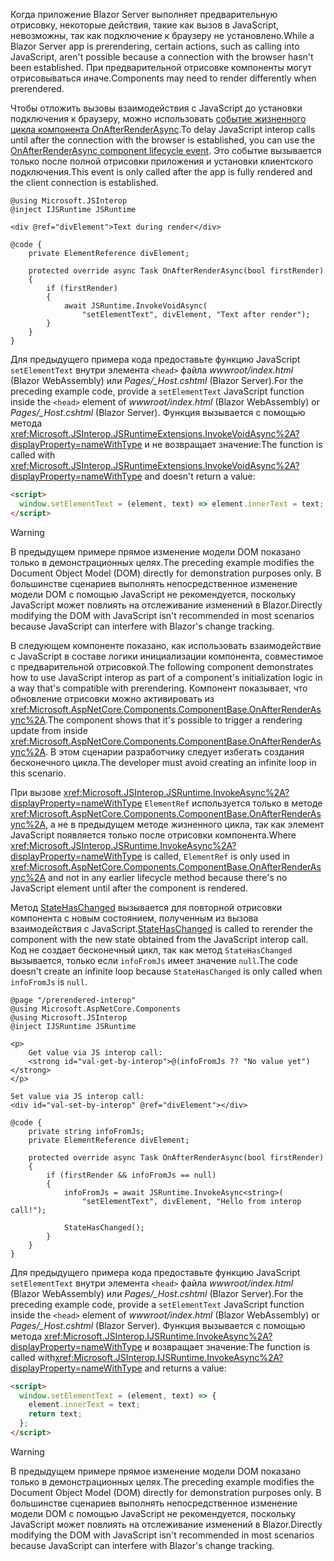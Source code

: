 ---
---
<span data-ttu-id="af67d-101">Когда приложение Blazor Server выполняет предварительную отрисовку, некоторые действия, такие как вызов в JavaScript, невозможны, так как подключение к браузеру не установлено.</span><span class="sxs-lookup"><span data-stu-id="af67d-101">While a Blazor Server app is prerendering, certain actions, such as calling into JavaScript, aren't possible because a connection with the browser hasn't been established.</span></span> <span data-ttu-id="af67d-102">При предварительной отрисовке компоненты могут отрисовываться иначе.</span><span class="sxs-lookup"><span data-stu-id="af67d-102">Components may need to render differently when prerendered.</span></span>

<span data-ttu-id="af67d-103">Чтобы отложить вызовы взаимодействия с JavaScript до установки подключения к браузеру, можно использовать [событие жизненного цикла компонента OnAfterRenderAsync](xref:blazor/lifecycle#after-component-render).</span><span class="sxs-lookup"><span data-stu-id="af67d-103">To delay JavaScript interop calls until after the connection with the browser is established, you can use the [OnAfterRenderAsync component lifecycle event](xref:blazor/lifecycle#after-component-render).</span></span> <span data-ttu-id="af67d-104">Это событие вызывается только после полной отрисовки приложения и установки клиентского подключения.</span><span class="sxs-lookup"><span data-stu-id="af67d-104">This event is only called after the app is fully rendered and the client connection is established.</span></span>

```cshtml
@using Microsoft.JSInterop
@inject IJSRuntime JSRuntime

<div @ref="divElement">Text during render</div>

@code {
    private ElementReference divElement;

    protected override async Task OnAfterRenderAsync(bool firstRender)
    {
        if (firstRender)
        {
            await JSRuntime.InvokeVoidAsync(
                "setElementText", divElement, "Text after render");
        }
    }
}
```

<span data-ttu-id="af67d-105">Для предыдущего примера кода предоставьте функцию JavaScript `setElementText` внутри элемента `<head>` файла *wwwroot/index.html* (Blazor WebAssembly) или *Pages/_Host.cshtml* (Blazor Server).</span><span class="sxs-lookup"><span data-stu-id="af67d-105">For the preceding example code, provide a `setElementText` JavaScript function inside the `<head>` element of *wwwroot/index.html* (Blazor WebAssembly) or *Pages/_Host.cshtml* (Blazor Server).</span></span> <span data-ttu-id="af67d-106">Функция вызывается с помощью метода <xref:Microsoft.JSInterop.JSRuntimeExtensions.InvokeVoidAsync%2A?displayProperty=nameWithType> и не возвращает значение:</span><span class="sxs-lookup"><span data-stu-id="af67d-106">The function is called with <xref:Microsoft.JSInterop.JSRuntimeExtensions.InvokeVoidAsync%2A?displayProperty=nameWithType> and doesn't return a value:</span></span>

```html
<script>
  window.setElementText = (element, text) => element.innerText = text;
</script>
```

> [!WARNING]
> <span data-ttu-id="af67d-107">В предыдущем примере прямое изменение модели DOM показано только в демонстрационных целях.</span><span class="sxs-lookup"><span data-stu-id="af67d-107">The preceding example modifies the Document Object Model (DOM) directly for demonstration purposes only.</span></span> <span data-ttu-id="af67d-108">В большинстве сценариев выполнять непосредственное изменение модели DOM с помощью JavaScript не рекомендуется, поскольку JavaScript может повлиять на отслеживание изменений в Blazor.</span><span class="sxs-lookup"><span data-stu-id="af67d-108">Directly modifying the DOM with JavaScript isn't recommended in most scenarios because JavaScript can interfere with Blazor's change tracking.</span></span>

<span data-ttu-id="af67d-109">В следующем компоненте показано, как использовать взаимодействие с JavaScript в составе логики инициализации компонента, совместимое с предварительной отрисовкой.</span><span class="sxs-lookup"><span data-stu-id="af67d-109">The following component demonstrates how to use JavaScript interop as part of a component's initialization logic in a way that's compatible with prerendering.</span></span> <span data-ttu-id="af67d-110">Компонент показывает, что обновление отрисовки можно активировать из <xref:Microsoft.AspNetCore.Components.ComponentBase.OnAfterRenderAsync%2A>.</span><span class="sxs-lookup"><span data-stu-id="af67d-110">The component shows that it's possible to trigger a rendering update from inside <xref:Microsoft.AspNetCore.Components.ComponentBase.OnAfterRenderAsync%2A>.</span></span> <span data-ttu-id="af67d-111">В этом сценарии разработчику следует избегать создания бесконечного цикла.</span><span class="sxs-lookup"><span data-stu-id="af67d-111">The developer must avoid creating an infinite loop in this scenario.</span></span>

<span data-ttu-id="af67d-112">При вызове <xref:Microsoft.JSInterop.JSRuntime.InvokeAsync%2A?displayProperty=nameWithType> `ElementRef` используется только в методе <xref:Microsoft.AspNetCore.Components.ComponentBase.OnAfterRenderAsync%2A>, а не в предыдущем методе жизненного цикла, так как элемент JavaScript появляется только после отрисовки компонента.</span><span class="sxs-lookup"><span data-stu-id="af67d-112">Where <xref:Microsoft.JSInterop.JSRuntime.InvokeAsync%2A?displayProperty=nameWithType> is called, `ElementRef` is only used in <xref:Microsoft.AspNetCore.Components.ComponentBase.OnAfterRenderAsync%2A> and not in any earlier lifecycle method because there's no JavaScript element until after the component is rendered.</span></span>

<span data-ttu-id="af67d-113">Метод [StateHasChanged](xref:blazor/lifecycle#state-changes) вызывается для повторной отрисовки компонента с новым состоянием, полученным из вызова взаимодействия с JavaScript.</span><span class="sxs-lookup"><span data-stu-id="af67d-113">[StateHasChanged](xref:blazor/lifecycle#state-changes) is called to rerender the component with the new state obtained from the JavaScript interop call.</span></span> <span data-ttu-id="af67d-114">Код не создает бесконечный цикл, так как метод `StateHasChanged` вызывается, только если `infoFromJs` имеет значение `null`.</span><span class="sxs-lookup"><span data-stu-id="af67d-114">The code doesn't create an infinite loop because `StateHasChanged` is only called when `infoFromJs` is `null`.</span></span>

```cshtml
@page "/prerendered-interop"
@using Microsoft.AspNetCore.Components
@using Microsoft.JSInterop
@inject IJSRuntime JSRuntime

<p>
    Get value via JS interop call:
    <strong id="val-get-by-interop">@(infoFromJs ?? "No value yet")</strong>
</p>

Set value via JS interop call:
<div id="val-set-by-interop" @ref="divElement"></div>

@code {
    private string infoFromJs;
    private ElementReference divElement;

    protected override async Task OnAfterRenderAsync(bool firstRender)
    {
        if (firstRender && infoFromJs == null)
        {
            infoFromJs = await JSRuntime.InvokeAsync<string>(
                "setElementText", divElement, "Hello from interop call!");

            StateHasChanged();
        }
    }
}
```

<span data-ttu-id="af67d-115">Для предыдущего примера кода предоставьте функцию JavaScript `setElementText` внутри элемента `<head>` файла *wwwroot/index.html* (Blazor WebAssembly) или *Pages/_Host.cshtml* (Blazor Server).</span><span class="sxs-lookup"><span data-stu-id="af67d-115">For the preceding example code, provide a `setElementText` JavaScript function inside the `<head>` element of *wwwroot/index.html* (Blazor WebAssembly) or *Pages/_Host.cshtml* (Blazor Server).</span></span> <span data-ttu-id="af67d-116">Функция вызывается с помощью метода <xref:Microsoft.JSInterop.IJSRuntime.InvokeAsync%2A?displayProperty=nameWithType> и возвращает значение:</span><span class="sxs-lookup"><span data-stu-id="af67d-116">The function is called with<xref:Microsoft.JSInterop.IJSRuntime.InvokeAsync%2A?displayProperty=nameWithType> and returns a value:</span></span>

```html
<script>
  window.setElementText = (element, text) => {
    element.innerText = text;
    return text;
  };
</script>
```

> [!WARNING]
> <span data-ttu-id="af67d-117">В предыдущем примере прямое изменение модели DOM показано только в демонстрационных целях.</span><span class="sxs-lookup"><span data-stu-id="af67d-117">The preceding example modifies the Document Object Model (DOM) directly for demonstration purposes only.</span></span> <span data-ttu-id="af67d-118">В большинстве сценариев выполнять непосредственное изменение модели DOM с помощью JavaScript не рекомендуется, поскольку JavaScript может повлиять на отслеживание изменений в Blazor.</span><span class="sxs-lookup"><span data-stu-id="af67d-118">Directly modifying the DOM with JavaScript isn't recommended in most scenarios because JavaScript can interfere with Blazor's change tracking.</span></span>
